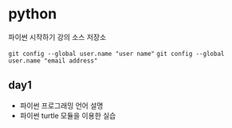 ﻿# python
파이썬 시작하기 강의 소스 저장소

`git config --global user.name "user name"`
`git config --global user.name "email address"`

## day1
- 파이썬 프로그래밍 언어 설명
- 파이썬 turtle 모듈을 이용한 실습
